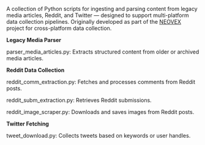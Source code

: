 A collection of Python scripts for ingesting and parsing content from legacy media articles, Reddit, and Twitter — designed to support multi-platform data collection pipelines.
Originally developed as part of the [NEOVEX](http://neovex-projekt.de) project for cross-platform data collection.

**Legacy Media Parser**

parser_media_articles.py: Extracts structured content from older or archived media articles.

**Reddit Data Collection**

reddit_comm_extraction.py: Fetches and processes comments from Reddit posts.

reddit_subm_extraction.py: Retrieves Reddit submissions.

reddit_image_scraper.py: Downloads and saves images from Reddit posts.

**Twitter Fetching**

tweet_download.py: Collects tweets based on keywords or user handles.
